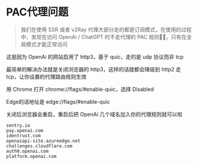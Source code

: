 # PAC代理问题

> 我们在使用 SSR 或者 v2Ray 代理大部分走的都是订阅模式，在使用的过程中，发现在访问 OpenAi / ChatGPT 时不走代理的 PAC 规则:face_with_spiral_eyes:，只有在全局模式才能正常访问

这是因为 OpenAi 的网站启用了 http3，基于 quic，走的是 udp 协议而非 tcp

最简单的解决办法就是关闭浏览器的 http3，这样的话就都会降级到 http2 走 tcp，让你设置的代理路由规则生效

用 Chrome 打开 chrome://flags/#enable-quic，选择 Disabled

Edge的话地址是 edge://flags/#enable-quic

关闭后浏览器会重启，重启后把 OpenAi 几个域名加入你的代理规则就可以啦

```
sentry.io
pay.openai.com
identrust.com
openaiapi-site.azureedge.net
challenges.cloudflare.com
auth0.openai.com
platform.openai.com
```
